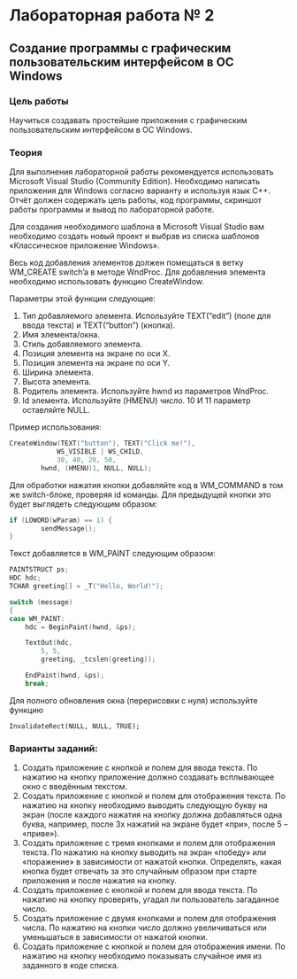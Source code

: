 # Лабораторная работа № 2

## Создание программы с графическим пользовательским интерфейсом в ОС Windows

### Цель работы

Научиться создавать простейшие приложения с графическим пользовательским интерфейсом в ОС Windows.

### Теория

Для выполнения лабораторной работы рекомендуется использовать Microsoft Visual Studio (Community Edition). Необходимо написать приложения для Windows согласно варианту и используя язык C++. Отчёт должен содержать цель работы, код программы, скриншот работы программы и вывод по лабораторной работе.

Для создания необходимого шаблона в Microsoft Visual Studio вам необходимо создать новый проект и выбрав из списка шаблонов «Классическое приложение Windows».

Весь код добавления элементов должен помещаться в ветку WM_CREATE switch’a в методе WndProc. Для добавления элемента необходимо использовать функцию CreateWindow. 

Параметры этой функции следующие:
1.	Тип добавляемого элемента. Используйте TEXT(“edit”) (поле для ввода текста) и TEXT(“button”) (кнопка).
2.	Имя элемента/окна.
3.	Стиль добавляемого элемента.
4.	Позиция элемента на экране по оси X.
5.	Позиция элемента на экране по оси Y.
6.	Ширина элемента.
7.	Высота элемента.
8.	Родитель элемента. Используйте hwnd из параметров WndProc.
9.	Id элемента. Используйте (HMENU) *число*. 10 И 11 параметр оставляйте NULL.

Пример использования: 
``` c++
СreateWindow(TEXT("button"), TEXT("Click me!"),
			WS_VISIBLE | WS_CHILD,
			30, 40, 20, 50,
		hwnd, (HMENU)1, NULL, NULL);
```

Для обработки нажатия кнопки добавляйте код в WM_COMMAND в том же switch-блоке, проверяя id команды. Для предыдущей кнопки это будет выглядеть следующим образом:

``` c++
if (LOWORD(wParam) == 1) {
		sendMessage();
}
```

Текст добавляется в WM_PAINT следующим образом:
```c++
PAINTSTRUCT ps;
HDC hdc;
TCHAR greeting[] = _T("Hello, World!");

switch (message)
{
case WM_PAINT:
	hdc = BeginPaint(hwnd, &ps);

	TextOut(hdc,
		5, 5,
		greeting, _tcslen(greeting));

	EndPaint(hwnd, &ps);
	break;
```

Для полного обновления окна (перерисовки с нуля) используйте функцию
``` 
InvalidateRect(NULL, NULL, TRUE);
```

### Варианты заданий:

1. Создать приложение с кнопкой и полем для ввода текста. По нажатию на кнопку приложение должно создавать всплывающее окно с введённым текстом.
2. Создать приложение с кнопкой и полем для отображения текста. По нажатию на кнопку необходимо выводить следующую букву на экран (после каждого нажатия на кнопку должна добавляться одна буква, например, после 3х нажатий на экране будет «при», после 5 – «приве»).
3. Создать приложение с тремя кнопками и полем для отображения текста. По нажатию на кнопку выводить на экран «победу» или «поражение» в зависимости от нажатой кнопки. Определять, какая кнопка будет отвечать за это случайным образом при старте приложения и после нажатия на кнопку.  
4. Создать приложение с кнопкой и полем для ввода текста. По нажатию на кнопку проверять, угадал ли пользователь загаданное число.
5. Создать приложение с двумя кнопками и полем для отображения числа. По нажатию на кнопки число должно увеличиваться или уменьшаться в зависимости от нажатой кнопки.
6. Создать приложение с кнопкой и полем для отображения имени. По нажатию на кнопку необходимо показывать случайное имя из заданного в коде списка.

